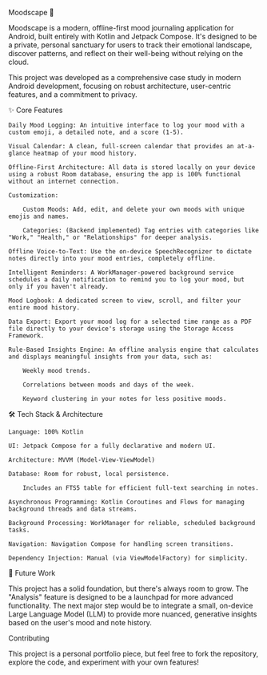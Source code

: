 Moodscape 🌄

Moodscape is a modern, offline-first mood journaling application for Android, built entirely with Kotlin and Jetpack Compose. It's designed to be a private, personal sanctuary for users to track their emotional landscape, discover patterns, and reflect on their well-being without relying on the cloud.

This project was developed as a comprehensive case study in modern Android development, focusing on robust architecture, user-centric features, and a commitment to privacy.

✨ Core Features

    Daily Mood Logging: An intuitive interface to log your mood with a custom emoji, a detailed note, and a score (1-5).

    Visual Calendar: A clean, full-screen calendar that provides an at-a-glance heatmap of your mood history.

    Offline-First Architecture: All data is stored locally on your device using a robust Room database, ensuring the app is 100% functional without an internet connection.

    Customization:

        Custom Moods: Add, edit, and delete your own moods with unique emojis and names.

        Categories: (Backend implemented) Tag entries with categories like "Work," "Health," or "Relationships" for deeper analysis.

    Offline Voice-to-Text: Use the on-device SpeechRecognizer to dictate notes directly into your mood entries, completely offline.

    Intelligent Reminders: A WorkManager-powered background service schedules a daily notification to remind you to log your mood, but only if you haven't already.

    Mood Logbook: A dedicated screen to view, scroll, and filter your entire mood history.

    Data Export: Export your mood log for a selected time range as a PDF file directly to your device's storage using the Storage Access Framework.

    Rule-Based Insights Engine: An offline analysis engine that calculates and displays meaningful insights from your data, such as:

        Weekly mood trends.

        Correlations between moods and days of the week.

        Keyword clustering in your notes for less positive moods.

🛠️ Tech Stack & Architecture

    Language: 100% Kotlin

    UI: Jetpack Compose for a fully declarative and modern UI.

    Architecture: MVVM (Model-View-ViewModel)

    Database: Room for robust, local persistence.

        Includes an FTS5 table for efficient full-text searching in notes.

    Asynchronous Programming: Kotlin Coroutines and Flows for managing background threads and data streams.

    Background Processing: WorkManager for reliable, scheduled background tasks.

    Navigation: Navigation Compose for handling screen transitions.

    Dependency Injection: Manual (via ViewModelFactory) for simplicity.

🚀 Future Work

This project has a solid foundation, but there's always room to grow. The "Analysis" feature is designed to be a launchpad for more advanced functionality. The next major step would be to integrate a small, on-device Large Language Model (LLM) to provide more nuanced, generative insights based on the user's mood and note history.

Contributing

This project is a personal portfolio piece, but feel free to fork the repository, explore the code, and experiment with your own features!
